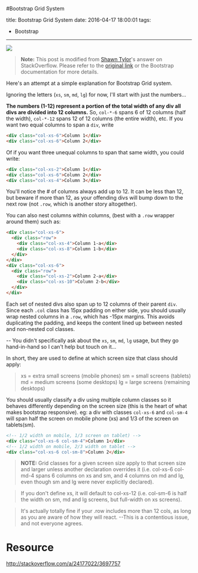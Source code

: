 #Bootstrap Grid System

title: Bootstrap Grid System
date: 2016-04-17 18:00:01
tags:
- Bootstrap

----------

<img src="http://i.imgur.com/Q1Ou3PR.jpg" style="max-height: 400px;"/>

> **Note:** This post is modified from [Shawn Tylor](http://stackoverflow.com/users/848184/shawn-taylor)'s answer on StackOverflow. Please refer to the [original link](http://stackoverflow.com/a/24177022/3697757) or the Bootstrap documentation for more details.

Here's an attempt at a simple explanation for Bootstrap Grid system.

<!--more-->

Ignoring the letters (`xs`, `sm`, `md`, `lg`) for now, I'll start with just the numbers...

**The numbers (1-12) represent a portion of the total width of any div all divs are divided into 12 columns.** So, `col-*-6` spans 6 of 12 columns (half the width), `col-*-12` spans 12 of 12 columns (the entire width), etc. If you want two equal columns to span a `div`, write
```html
<div class="col-xs-6">Column 1</div>
<div class="col-xs-6">Column 2</div>
```
Of if you want three unequal columns to span that same width, you could write:
```html
<div class="col-xs-2">Column 1</div>
<div class="col-xs-6">Column 2</div>
<div class="col-xs-4">Column 3</div>
```
You'll notice the # of columns always add up to 12. It can be less than 12, but beware if more than 12, as your offending divs will bump down to the next row (not `.row`, which is another story altogether).

You can also nest columns within columns, (best with a `.row` wrapper around them) such as:
```html
<div class="col-xs-6">
  <div class="row">
    <div class="col-xs-4">Column 1-a</div>
    <div class="col-xs-8">Column 1-b</div>
  </div>
</div>
<div class="col-xs-6">
  <div class="row">
    <div class="col-xs-2">Column 2-a</div>
    <div class="col-xs-10">Column 2-b</div>
  </div>
</div>
```
Each set of nested divs also span up to 12 columns of their parent `div`. Since each `.col` class has 15px padding on either side, you should usually wrap nested columns in a `.row`, which has -15px margins. This avoids duplicating the padding, and keeps the content lined up between nested and non-nested col classes.

-- You didn't specifically ask about the `xs`, `sm`, `md`, `lg` usage, but they go hand-in-hand so I can't help but touch on it...

In short, they are used to define at which screen size that class should apply:

>xs = extra small screens (mobile phones)
sm = small screens (tablets)
md = medium screens (some desktops)
lg = large screens (remaining desktops)

You should usually classify a div using multiple column classes so it behaves differently depending on the screen size (this is the heart of what makes bootstrap responsive). eg: a div with classes `col-xs-6` and `col-sm-4` will span half the screen on mobile phone (xs) and 1/3 of the screen on tablets(sm).
```html
<!-- 1/2 width on mobile, 1/3 screen on tablet) -->
<div class="col-xs-6 col-sm-4">Column 1</div> 
<!-- 1/2 width on mobile, 2/3 width on tablet -->
<div class="col-xs-6 col-sm-8">Column 2</div> 
```

>**NOTE:** Grid classes for a given screen size apply to that screen size and larger unless another declaration overrides it (i.e. col-xs-6 col-md-4 spans 6 columns on xs and sm, and 4 columns on md and lg, even though sm and lg were never explicitly declared).

>If you don't define xs, it will default to col-xs-12 (i.e. col-sm-6 is half the width on sm, md and lg screens, but full-width on xs screens).
 
 
 
>It's actually totally fine if your .row includes more than 12 cols, as long as you are aware of how they will react. --This is a contentious issue, and not everyone agrees.


# Resource
http://stackoverflow.com/a/24177022/3697757

